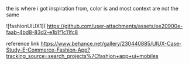 the is where i got inspiration from, color is and most context  are not the same

![fashionUIUX1](  https://github.com/user-attachments/assets/ee20900e-faab-4bd8-83d2-e1b1f1c11fc8 

 reference link  https://www.behance.net/gallery/230440885/UIUX-Case-Study-E-Commerce-Fashion-App?tracking_source=search_projects%7Cfashion+app+ui+mobiles
